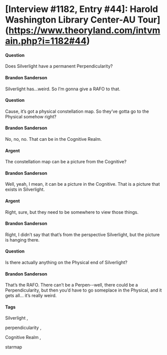 # [Interview #1182, Entry #44]: Harold Washington Library Center-AU Tour](https://www.theoryland.com/intvmain.php?i=1182#44)

#### Question

Does Silverlight have a permanent Perpendicularity?

#### Brandon Sanderson

Silverlight has...weird. So I’m gonna give a RAFO to that.

#### Question

Cause, it’s got a physical constellation map. So they’ve gotta go to the Physical somehow right?

#### Brandon Sanderson

No, no, no. That can be in the Cognitive Realm.

#### Argent

The constellation map can be a picture from the Cognitive?

#### Brandon Sanderson

Well, yeah, I mean, it can be a picture in the Cognitive. That is a picture that exists in Silverlight.

#### Argent

Right, sure, but they need to be somewhere to view those things.

#### Brandon Sanderson

Right, I didn’t say that that’s from the perspective Silverlight, but the picture is hanging there.

#### Question

Is there actually anything on the Physical end of Silverlight?

#### Brandon Sanderson

That’s the RAFO. There can’t be a Perpen--well, there could be a Perpendicularity, but then you’d have to go someplace in the Physical, and it gets all... it’s really weird.

#### Tags

Silverlight
,

perpendicularity
,

Cognitive Realm
,

starmap

